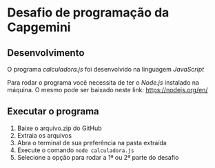 # Desafio de programação da Capgemini

## Desenvolvimento

O programa _calculadora.js_ foi desenvolvido na linguagem _JavaScript_

Para rodar o programa você necessita de ter o _Node.js_ instalado na máquina.
O mesmo pode ser baixado neste link: https://nodejs.org/en/

## Executar o programa

1. Baixe o arquivo.zip do GitHub
2. Extraia os arquivos
3. Abra o terminal de sua preferência na pasta extraída
4. Execute o comando `node calculadora.js`
5. Selecione a opção para rodar a 1ª ou 2ª parte do desafio
